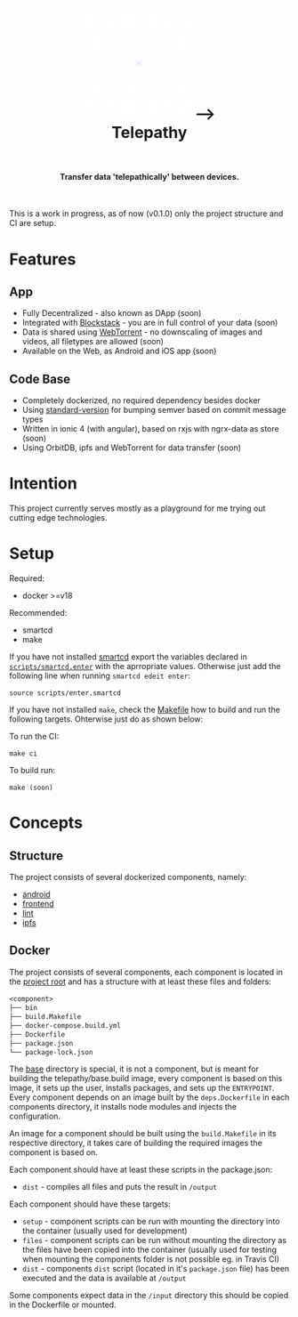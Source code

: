 <h1 align="center">
  <br>
  <a href="https://telepathy.app"><img src="https://raw.githubusercontent.com/hvoecking/telepathy/master/frontend/resources/splash.png" alt="Telepahty" width="200"></a>-->
  <br>
  Telepathy
  <br>
  <br>
</h1>

<h4 align="center">Transfer data 'telepathically' between devices.</h4>

<br>

This is a work in progress, as of now (v0.1.0) only the project structure and CI are setup.

# Features
## App
* Fully Decentralized - also known as DApp (soon)
* Integrated with [Blockstack](https://blockstack.org/) - you are in full control of your data (soon)
* Data is shared using [WebTorrent](https://webtorrent.io/) - no downscaling of images and videos, all filetypes are allowed (soon)
* Available on the Web, as Android and iOS app (soon)

## Code Base
* Completely dockerized, no required dependency besides docker
* Using [standard-version](https://github.com/conventional-changelog/standard-version) for bumping semver based on commit message types
* Written in ionic 4 (with angular), based on rxjs with ngrx-data as store (soon)
* Using OrbitDB, ipfs and WebTorrent for data transfer (soon)

# Intention
This project currently serves mostly as a playground for me trying out cutting edge technologies.

# Setup

Required:
* docker >=v18

Recommended:
* smartcd
* make

If you have not installed [smartcd](https://github.com/cxreg/smartcd) export the variables declared in [`scripts/smartcd.enter`](/scripts/smartcd.enter) with the aprropriate values.
Otherwise just add the following line when running `smartcd edeit enter`:
```
source scripts/enter.smartcd
```

If you have not installed `make`, check the [Makefile](/Makefile) how to build and run the following targets.
Ohterwise just do as shown below:

To run the CI:
```
make ci
```

To build run:
```
make (soon)
```

# Concepts

## Structure
The project consists of several dockerized components, namely:
* [android](/android)
* [frontend](/frontend)
* [lint](/lint)
* [ipfs](/ipfs)

## Docker
The project consists of several components, each component is located in the [project root](/) and has a structure with at least these files and folders:
```
<component>
├── bin
├── build.Makefile
├── docker-compose.build.yml
├── Dockerfile
├── package.json
└── package-lock.json
```

The [base](/base) directory is special, it is not a component, but is meant for building the telepathy/base.build image, every component is based on this image, it sets up the user, installs packages, and sets up the `ENTRYPOINT`.
Every component depends on an image built by the `deps.Dockerfile` in each components directory, it installs node modules and injects the configuration.

An image for a component should be built using the `build.Makefile` in its respective directory, it takes care of building the required images the component is based on.

Each component should have at least these scripts in the package.json:
* `dist` - compiles all files and puts the result in `/output`

Each component should have these targets:
* `setup` - component scripts can be run with mounting the <component> directory into the container (usually used for development)
* `files` - component scripts can be run without mounting the <component> directory as the files have been copied into the container (usually used for testing when mounting the components folder is not possible eg. in Travis CI)
* `dist` - components `dist` script (located in it's `package.json` file) has been executed and the data is available at `/output`

Some components expect data in the `/input` directory this should be copied in the Dockerfile or mounted.
